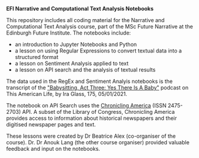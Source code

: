 __EFI Narrative and Computational Text Analysis Notebooks__

This repository includes all coding material for the Narrative and Computational Text Analysis course, part of the MSc Future Narrative at the Edinburgh Future Institute.  The notebooks include:

- an introduction to Jupyter Notebooks and Python
- a lesson on using Regular Expressions to convert textual data into a structured format
- a lesson on Sentiment Analysis applied to text
- a lesson on API search and the analysis of textual results 

The data used in the RegEx and Sentiment Analyis notebooks is the transcript of the ["Babysitting, Act Three: Yes There Is A Baby"](https://www.thisamericanlife.org/175/babysitting) podcast on This American Life, by Ira Glass, 175, 05/01/2021.

The notebook on API Search uses the [Chronicling America](https://chroniclingamerica.loc.gov) (ISSN 2475-2703) API.  A subset of the Library of Congress, Chronicling America provides access to information about historical newspapers and their digitised newspaper pages and text.

These lessons were created by Dr Beatrice Alex (co-organiser of the course). Dr. Dr Anouk Lang (the other course organiser) provided valuable feedback and input on the notebooks.
